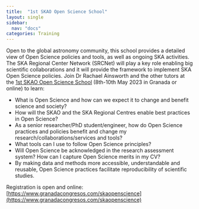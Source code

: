 ```yaml
---
title:  "1st SKAO Open Science School"
layout: single
sidebar:
  nav: "docs"
categories: Training
---
```

Open to the global astronomy community, this school provides a detailed view of Open Science policies and tools, as well as ongoing SKA activities. The SKA Regional Center Network (SRCNet) will play a key role enabling big scientific collaborations and it will provide the framework to implement SKA Open Science policies. Join Dr Rachael Ainsworth and the other tutors at the [1st SKAO Open Science School](https://www.granadacongresos.com/skaopenscience) (8th-10th May 2023 in Granada or online) to learn:
- What is Open Science and how can we expect it to change and benefit science and society?
- How will the SKAO and the SKA Regional Centres enable best practices in Open Science?
- As a senior researcher/PhD student/engineer, how do Open Science practices and policies benefit and change my research/collaborations/services and tools?
- What tools can I use to follow Open Science principles?
- Will Open Science be acknowledged in the research assessment system? How can I capture Open Science merits in my CV?
- By making data and methods more accessible, understandable and reusable, Open Science practices facilitate reproducibility of scientific studies. 
 
Registration is open and online: [https://www.granadacongresos.com/skaopenscience](https://www.granadacongresos.com/skaopenscience)
